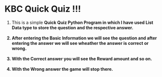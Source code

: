 # KBC Quick Quiz !!!
1. This is a simple <b> Quick Quiz Python Program <b> in which I have used <b>List Data type <b> to store the question and the respective answer. <br><br>
2. After entering the Basic Information we will see the question and after entering the answer we will see wheather the answer is correct or wrong. <br><br>
3. With the <b> Correct <b> answer you will see the Reward amount and so on. <br><br>
4. With the <b> Wrong <b> answer the game will stop there. 
